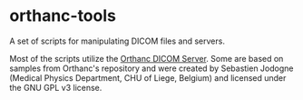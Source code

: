 orthanc-tools
=============

A set of scripts for manipulating DICOM files and servers.

Most of the scripts utilize the [Orthanc DICOM Server](https://code.google.com/p/orthanc/). Some are based on samples from Orthanc's repository and were created by Sebastien Jodogne (Medical Physics Department, CHU of Liege, Belgium) and licensed under the GNU GPL v3 license.
